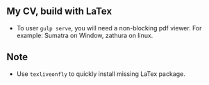 My CV, build with LaTex
-----------------------


- To user `gulp serve`, you will need a non-blocking pdf viewer.
For example: Sumatra on Window, zathura on linux.


Note
----

- Use `texliveonfly` to quickly install missing LaTex package.
